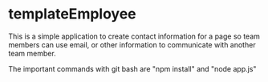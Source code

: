 # templateEmployee

This is a simple application to create contact information for a page so team members can use email, or other information to communicate with another team member.

The important commands with git bash are "npm install" and "node app.js"